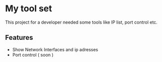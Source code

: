 # My tool set

This project for a developer needed some tools like IP list, port control etc.

## Features

- Show Network Interfaces and ip adresses
- Port control ( soon )
